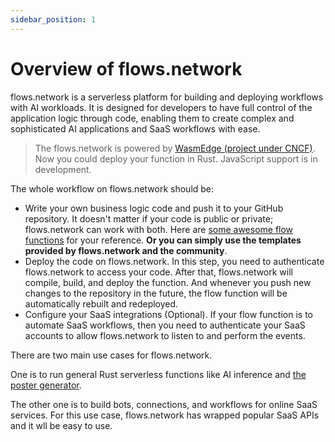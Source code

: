 ```yaml
---
sidebar_position: 1
---
```


# Overview of flows.network

flows.network is a serverless platform for building and deploying workflows with AI workloads. It is designed for developers to have full control of the application logic through code, enabling them to create complex and sophisticated AI applications and SaaS workflows with ease.

> The flows.network is powered by [WasmEdge (project under CNCF)](https://github.com/WasmEdge/WasmEdge/). Now you could deploy your function in Rust. JavaScript support is in development.

The whole workflow on flows.network should be:

* Write your own business logic code and push it to your GitHub repository. It doesn't matter if your code is public or private; flows.network can work with both. Here are [some awesome flow functions](https://github.com/flows-network/awesome-flow-fucntions) for your reference. **Or you can simply use the templates provided by flows.network and the community**.
* Deploy the code on flows.network. In this step, you need to authenticate flows.network to access your code. After that, flows.network will compile, build, and deploy the function. And whenever you push new changes to the repository in the future, the flow function will be automatically rebuilt and redeployed.
* Configure your SaaS integrations (Optional). If your flow function is to automate SaaS workflows, then you need to authenticate your SaaS accounts to allow flows.network to listen to and perform the events.

There are two main use cases for flows.network.

One is to run general Rust serverless functions like AI inference and [the poster generator](https://github.com/flows-network/poster-lambda).

The other one is to build bots, connections, and workflows for online SaaS services. For this use case, flows.network has wrapped popular SaaS APIs and it wll be easy to use.